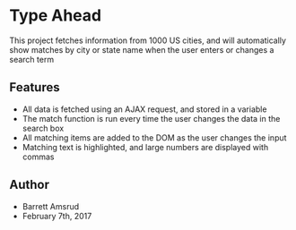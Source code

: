 # Type Ahead

This project fetches information from 1000 US cities, and will automatically show matches by city or state name when the user enters or changes a search term

## Features

- All data is fetched using an AJAX request, and stored in a variable
- The match function is run every time the user changes the data in the search box
- All matching items are added to the DOM as the user changes the input
- Matching text is highlighted, and large numbers are displayed with commas

## Author

- Barrett Amsrud
- February 7th, 2017
